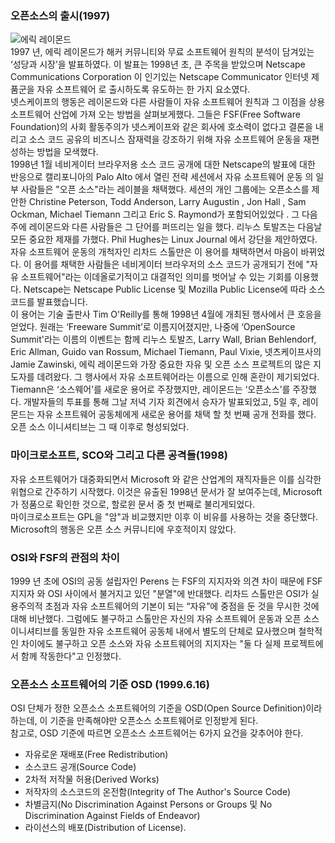 ### 오픈소스의 출시\(1997\)

![에릭 레이몬드](https://upload.wikimedia.org/wikipedia/commons/thumb/7/74/Eric_Steven_Raymond.CUT.png/225px-Eric_Steven_Raymond.CUT.png)  
1997 년, 에릭 레이몬드가 해커 커뮤니티와 무료 소프트웨어 원칙의 분석이 담겨있는 ‘성당과 시장’을 발표하였다. 이 발표는 1998년 초, 큰 주목을 받았으며 Netscape Communications Corporation 이 인기있는 Netscape Communicator 인터넷 제품군을 자유 소프트웨어 로 출시하도록 유도하는 한 가지 요소였다.  
넷스케이프의 행동은 레이몬드와 다른 사람들이 자유 소프트웨어 원칙과 그 이점을 상용 소프트웨어 산업에 가져 오는 방법을 살펴보게했다. 그들은 FSF\(Free Software Foundation\)의 사회 활동주의가 넷스케이프와 같은 회사에 호소력이 없다고 결론을 내리고 소스 코드 공유의 비즈니스 잠재력을 강조하기 위해 자유 소프트웨어 운동을 재편성하는 방법을 모색했다.  
1998년 1월 네비게이터 브라우저용 소스 코드 공개에 대한 Netscape의 발표에 대한 반응으로 캘리포니아의 Palo Alto 에서 열린 전략 세션에서 자유 소프트웨어 운동 의 일부 사람들은 "오픈 소스"라는 레이블을 채택했다. 세션의 개인 그룹에는 오픈소스를 제안한 Christine Peterson, Todd Anderson, Larry Augustin , Jon Hall , Sam Ockman, Michael Tiemann 그리고 Eric S. Raymond가 포함되어있었다 . 그 다음 주에 레이몬드와 다른 사람들은 그 단어를 퍼뜨리는 일을 했다. 리누스 토발즈는 다음날 모든 중요한 제재를 가했다. Phil Hughes는 Linux Journal 에서 강단을 제안하였다. 자유 소프트웨어 운동의 개척자인 리차드 스톨만은 이 용어를 채택하면서 마음이 바뀌었다. 이 용어를 채택한 사람들은 네비게이터 브라우저의 소스 코드가 공개되기 전에 "자유 소프트웨어"라는 이데올로기적이고 대결적인 의미를 벗어날 수 있는 기회를 이용했다. Netscape는 Netscape Public License 및 Mozilla Public License에 따라 소스 코드를 발표했습니다.  
이 용어는 기술 출판사 Tim O'Reilly를 통해 1998년 4월에 개최된 행사에서 큰 호응을 얻었다. 원래는 ‘Freeware Summit’로 이름지어졌지만,  나중에 ‘OpenSource Summit'라는 이름의 이벤트는 함께 리누스 토발즈, Larry Wall, Brian Behlendorf, Eric Allman, Guido van Rossum, Michael Tiemann, Paul Vixie, 넷츠케이프사의 Jamie Zawinski, 에릭 레이몬드와 가장 중요한 자유 및 오픈 소스 프로젝트의 많은 지도자를 데려왔다. 그 행사에서 자유 소프트웨어라는 이름으로 인해 혼란이 제기되었다. Tiemann은 ‘소스웨어’를 새로운 용어로 주장했지만, 레이몬드는 ‘오픈소스’를 주장했다. 개발자들의 투표를 통해 그날 저녁 기자 회견에서 승자가 발표되었고, 5일 후, 레이몬드는 자유 소프트웨어 공동체에게 새로운 용어를 채택 할 첫 번째 공개 전화를 했다. 오픈 소스 이니셔티브는 그 때 이후로 형성되었다.

### 마이크로소프트, SCO와 그리고 다른 공격들\(1998\)

자유 소프트웨어가 대중화되면서 Microsoft 와 같은 산업계의 재직자들은 이를 심각한 위협으로 간주하기 시작했다. 이것은 유출된 1998년 문서가 잘 보여주는데, Microsoft가 정품으로 확인한 것으로, 할로윈 문서 중 첫 번째로 불리게되었다.  
마이크로소프트는 GPL을 "암"과 비교했지만 이후 이 비유를 사용하는 것을 중단했다. Microsoft의 행동은 오픈 소스 커뮤니티에 우호적이지 않았다.

### OSI와 FSF의 관점의 차이

1999 년 초에 OSI의 공동 설립자인 Perens 는 FSF의 지지자와 의견 차이 때문에 FSF 지지자 와 OSI 사이에서 불거지고 있던 "분열"에 반대했다. 리차드 스톨만은 OSI가 실용주의적 초점과 자유 소프트웨어의 기본이 되는 “자유”에 중점을 둔 것을 무시한 것에 대해 비난했다. 그럼에도 불구하고 스톨만은 자신의 자유 소프트웨어 운동과 오픈 소스 이니셔티브를 동일한 자유 소프트웨어 공동체 내에서 별도의 단체로 묘사했으며 철학적인 차이에도 불구하고 오픈 소스와 자유 소프트웨어의 지지자는 "둘 다 실제 프로젝트에서 함께 작동한다"고 인정했다.

### 오픈소스 소프트웨어의 기준 OSD \(1999.6.16\)

OSI 단체가 정한 오픈소스 소프트웨어의 기준을 OSD\(Open Source Definition\)이라 하는데, 이 기준을 만족해야만 오픈소스 소프트웨어로 인정받게 된다.  
참고로, OSD 기준에 따르면 오픈소스 소프트웨어는 6가지 요건을 갖추어야 한다.

* 자유로운 재배포\(Free Redistribution\)
* 소스코드 공개\(Source Code\)
* 2차적 저작물 허용\(Derived Works\) 
* 저작자의 소스코드의 온전함\(Integrity of The Author's Source Code\) 
* 차별금지\(No Discrimination Against Persons or Groups 및 No Discrimination Against Fields of Endeavor\) 
* 라이선스의 배포\(Distribution of License\).



